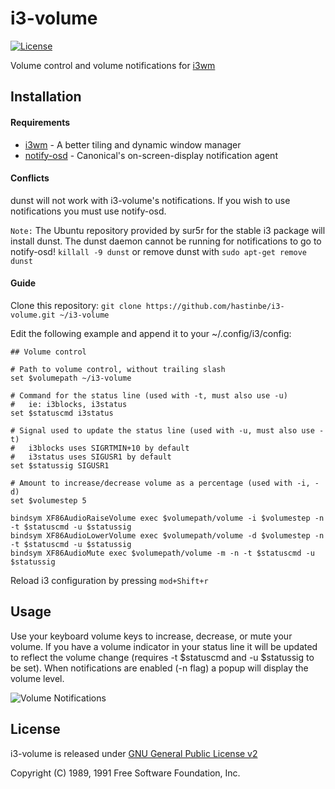 i3-volume
=========
[![License](http://img.shields.io/:license-GPLv2-blue.svg)][license]

Volume control and volume notifications for [i3wm](http://i3wm.org)

## Installation

#### Requirements
* [i3wm](http://i3wm.org) - A better tiling and dynamic window manager
* [notify-osd](https://launchpad.net/notify-osd) - Canonical's on-screen-display notification agent

#### Conflicts
dunst will not work with i3-volume's notifications. If you wish to use notifications you must use notify-osd.

`Note:` The Ubuntu repository provided by sur5r for the stable i3 package will install dunst. The dunst daemon cannot be running for notifications to go to notify-osd! `killall -9 dunst` or remove dunst with `sudo apt-get remove dunst`

#### Guide
Clone this repository: `git clone https://github.com/hastinbe/i3-volume.git ~/i3-volume`

Edit the following example and append it to your ~/.config/i3/config:

```
## Volume control

# Path to volume control, without trailing slash
set $volumepath ~/i3-volume

# Command for the status line (used with -t, must also use -u)
#   ie: i3blocks, i3status
set $statuscmd i3status

# Signal used to update the status line (used with -u, must also use -t)
#   i3blocks uses SIGRTMIN+10 by default
#   i3status uses SIGUSR1 by default
set $statussig SIGUSR1

# Amount to increase/decrease volume as a percentage (used with -i, -d)
set $volumestep 5

bindsym XF86AudioRaiseVolume exec $volumepath/volume -i $volumestep -n -t $statuscmd -u $statussig
bindsym XF86AudioLowerVolume exec $volumepath/volume -d $volumestep -n -t $statuscmd -u $statussig
bindsym XF86AudioMute exec $volumepath/volume -m -n -t $statuscmd -u $statussig
```
Reload i3 configuration by pressing `mod+Shift+r`

## Usage
Use your keyboard volume keys to increase, decrease, or mute your volume. If you have a volume indicator in your status line it will be updated to reflect the volume change (requires -t $statuscmd and -u $statussig to be set). When notifications are enabled (-n flag) a popup will display the volume level.

![Volume Notifications](https://github.com/hastinbe/i3-volume/blob/master/volume-notifications.png)

## License

i3-volume is released under [GNU General Public License v2][license]

Copyright (C) 1989, 1991 Free Software Foundation, Inc.

[license]: http://www.gnu.org/licenses/gpl-2.0.en.html

